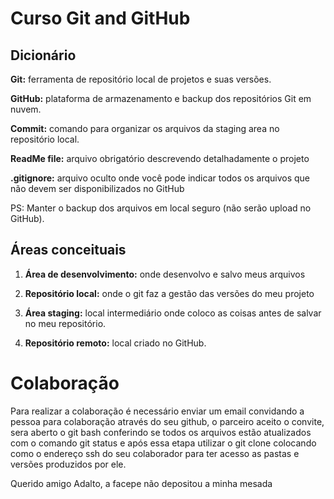 # Curso Git and GitHub

## Dicionário

**Git:** ferramenta de repositório local de projetos e suas versões.

**GitHub:** plataforma de armazenamento e backup dos repositórios Git em nuvem.

**Commit:** comando para organizar os arquivos da staging area no repositório local.

**ReadMe file:** arquivo obrigatório descrevendo detalhadamente o projeto

**.gitignore:** arquivo oculto onde você pode indicar todos os arquivos que não devem ser disponibilizados no GitHub

PS: Manter o backup dos arquivos em local seguro (não serão upload no GitHub).

## Áreas conceituais

1. **Área de desenvolvimento:** onde desenvolvo e salvo meus arquivos 

2. **Repositório local:** onde o git faz a gestão das versões do meu projeto

3. **Área staging:** local intermediário onde coloco as coisas antes de salvar no meu repositório. 

4. **Repositório remoto:** local criado no GitHub.

# Colaboração

Para realizar a colaboração é necessário enviar um  email convidando a pessoa para colaboração através do seu github, o parceiro aceito o convite, sera aberto o git bash conferindo se todos os arquivos estão atualizados com o comando git status e após essa etapa utilizar o git clone colocando como o endereço ssh do seu colaborador para ter acesso as pastas e versões produzidos por ele.


Querido amigo Adalto, a facepe não depositou a minha mesada
